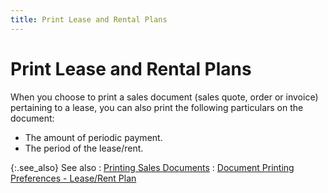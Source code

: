 ```yaml
---
title: Print Lease and Rental Plans
---
```


# Print Lease and Rental Plans


When you choose to print a sales document (sales quote, order or invoice)  pertaining to a lease, you can also print the following particulars on  the document:

- The amount  of periodic payment.
- The period  of the lease/rent.



{:.see_also}
See also
: [Printing  Sales Documents]({{site.sp_baseurl}}/sales-docs/docs-profile/options/print/printing_sale_documents_common_browser_options_sales_documents_contents.html)
: [Document  Printing Preferences - Lease/Rent Plan]({{site.sp_baseurl}}/misc/document_printing_preferences_lease_rent_plan.html)
